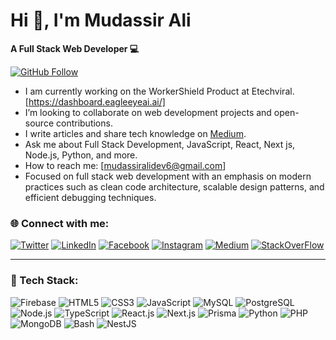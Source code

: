 # Hi 👋, I'm Mudassir Ali
**A Full Stack Web Developer 💻**

[![GitHub Follow](https://img.shields.io/github/followers/mudassir733?label=Follow&style=social)](https://github.com/mudassir733)
-  I am currently working on the WorkerShield Product at Etechviral. [https://dashboard.eagleeyeai.ai/]
-  I’m looking to collaborate on web development projects and open-source contributions.
-  I write articles and share tech knowledge on [Medium](https://medium.com/@mudassirali_79816).
-  Ask me about Full Stack Development, JavaScript, React, Next js, Node.js, Python, and more.
-  How to reach me: [mudassiralidev6@gmail.com]
-  Focused on full stack web development with an emphasis on modern practices such as clean code architecture, scalable design patterns, and efficient debugging techniques.


  ### 🌐 Connect with me:

[![Twitter](https://img.shields.io/badge/Twitter-1DA1F2?style=for-the-badge&logo=twitter&logoColor=white)](https://x.com/Mudassir_Ali66)
[![LinkedIn](https://img.shields.io/badge/LinkedIn-0077B5?style=for-the-badge&logo=linkedin&logoColor=white)](https://www.linkedin.com/in/mudassir-ali-developer)
[![Facebook](https://img.shields.io/badge/Facebook-1877F2?style=for-the-badge&logo=facebook&logoColor=white)](https://www.facebook.com/profile.php?id=100011967216300)
[![Instagram](https://img.shields.io/badge/Instagram-E4405F?style=for-the-badge&logo=instagram&logoColor=white)](https://www.instagram.com/mudassir_khan547/)
[![Medium](https://img.shields.io/badge/Medium-12100E?style=for-the-badge&logo=medium&logoColor=white)](https://medium.com/@mudassirali_79816)
[![StackOverFlow](https://img.shields.io/badge/Stackoverflow-12100E?style=for-the-badge&logo=stackoverflow&logoColor=white)](https://stackoverflow.com/users/23453698/mudassir-ali)

___
### 🚀 Tech Stack:

![Firebase](https://img.shields.io/badge/Firebase-FFCA28?style=for-the-badge&logo=firebase&logoColor=black)
![HTML5](https://img.shields.io/badge/HTML5-E34F26?style=for-the-badge&logo=html5&logoColor=white)
![CSS3](https://img.shields.io/badge/CSS3-1572B6?style=for-the-badge&logo=css3&logoColor=white)
![JavaScript](https://img.shields.io/badge/JavaScript-F7DF1E?style=for-the-badge&logo=javascript&logoColor=black)
![MySQL](https://img.shields.io/badge/MySQL-4479A1?style=for-the-badge&logo=mysql&logoColor=white)
![PostgreSQL](https://img.shields.io/badge/PostgreSQL-336791?style=for-the-badge&logo=postgresql&logoColor=white)
![Node.js](https://img.shields.io/badge/Node.js-339933?style=for-the-badge&logo=nodedotjs&logoColor=white)
![TypeScript](https://img.shields.io/badge/TypeScript-007ACC?style=for-the-badge&logo=typescript&logoColor=white)
![React.js](https://img.shields.io/badge/React-007ACC?style=for-the-badge&logo=react&logoColor=white)
![Next.js](https://img.shields.io/badge/Next.js-007ACC?style=for-the-badge&logo=nextjs&logoColor=white)
![Prisma](https://img.shields.io/badge/Prisma-007ACC?style=for-the-badge&logo=prisma&logoColor=white)
![Python](https://img.shields.io/badge/Python-007ACC?style=for-the-badge&logo=python&logoColor=white)
![PHP](https://img.shields.io/badge/PHP-007ACC?style=for-the-badge&logo=php&logoColor=white)
![MongoDB](https://img.shields.io/badge/MongoDB-007ACC?style=for-the-badge&logo=mongodb&logoColor=white)
![Bash](https://img.shields.io/badge/Bash-007ACC?style=for-the-badge&logo=bashsc&logoColor=white)
![NestJS](https://img.shields.io/badge/NestJS-E0234E?style=for-the-badge&logo=nestjs&logoColor=white)
